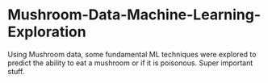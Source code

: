# Mushroom-Data-Machine-Learning-Exploration
Using Mushroom data, some fundamental ML techniques were explored to predict the ability to eat a mushroom or if it is poisonous. Super important stuff.
